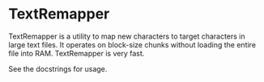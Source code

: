 # TextRemapper

TextRemapper is a utility to map new characters to target characters in large text files. It operates on block-size chunks
without loading the entire file into RAM. TextRemapper is very fast.

See the docstrings for usage.
